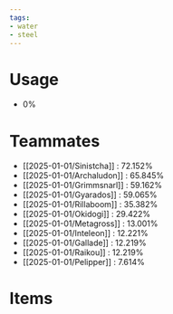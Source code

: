 ```yaml
---
tags:
- water
- steel
---
```

# Usage
- 0%
# Teammates
- [[2025-01-01/Sinistcha]] : 72.152%
- [[2025-01-01/Archaludon]] : 65.845%
- [[2025-01-01/Grimmsnarl]] : 59.162%
- [[2025-01-01/Gyarados]] : 59.065%
- [[2025-01-01/Rillaboom]] : 35.382%
- [[2025-01-01/Okidogi]] : 29.422%
- [[2025-01-01/Metagross]] : 13.001%
- [[2025-01-01/Inteleon]] : 12.221%
- [[2025-01-01/Gallade]] : 12.219%
- [[2025-01-01/Raikou]] : 12.219%
- [[2025-01-01/Pelipper]] : 7.614%
# Items